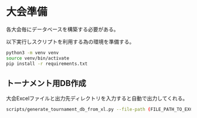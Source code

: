 # 大会準備

各大会毎にデータベースを構築する必要がある。

以下実行しスクリプトを利用する為の環境を準備する。

```bash
python3 -m venv venv
source venv/bin/activate
pip install -r requirements.txt
```

## トーナメント用DB作成 ##

大会Excelファイルと出力先ディレクトリを入力すると自動で出力してくれる。

```bash
scripts/generate_tournament_db_from_xl.py --file-path (FILE_PATH_TO_EXCEL_FILE) --output-path (OUTPUT_DIRECTORY)
```
